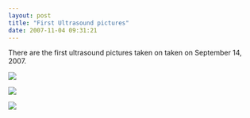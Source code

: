 ```yaml
---
layout: post
title: "First Ultrasound pictures"
date: 2007-11-04 09:31:21
---
```

There are the first ultrasound pictures taken on taken on September 14, 2007.

[![](http://thecave.smugmug.com/photos/219007340-Th.png)](http://thecave.smugmug.com/gallery/3795609/1/219007340)

[![](http://thecave.smugmug.com/photos/219007333-Th.png)](http://thecave.smugmug.com/gallery/3795609/1/219007333)

[![](http://thecave.smugmug.com/photos/219007327-Th.png)](http://thecave.smugmug.com/gallery/3795609/1/219007327)
